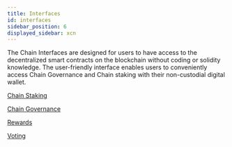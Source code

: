 ```yaml
---
title: Interfaces
id: interfaces
sidebar_position: 6
displayed_sidebar: xcn
---
```

The Chain Interfaces are designed for users to have access to the decentralized smart contracts on the blockchain without coding or solidity knowledge. The user-friendly interface enables users to conveniently access Chain Governance and Chain staking with their non-custodial digital wallet. 

[Chain Staking](../staking)

[Chain Governance](../governance/architecture)

[Rewards](../staking/rewards)

[Voting](../governance/voting.md)